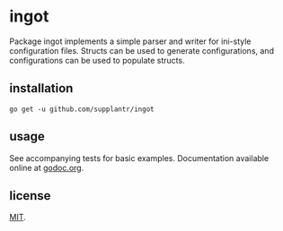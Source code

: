 # ingot
Package ingot implements a simple parser and writer for ini-style configuration files.
Structs can be used to generate configurations, and configurations can be used to populate structs.

## installation
    go get -u github.com/supplantr/ingot

## usage
See accompanying tests for basic examples.
Documentation available online at [godoc.org](http://godoc.org/github.com/supplantr/ingot).

## license
[MIT](http://opensource.org/licenses/MIT).
